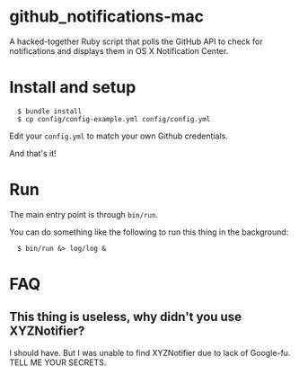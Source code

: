 # github_notifications-mac

A hacked-together Ruby script that polls the GitHub API to check for notifications and displays them in OS X Notification Center.

# Install and setup

```
  $ bundle install
  $ cp config/config-example.yml config/config.yml
```

Edit your `config.yml` to match your own Github credentials.

And that's it!

# Run

The main entry point is through `bin/run`.

You can do something like the following to run this thing in the background:
```
  $ bin/run &> log/log &
```

# FAQ

## This thing is useless, why didn't you use XYZNotifier?

I should have. But I was unable to find XYZNotifier due to lack of Google-fu. TELL ME YOUR SECRETS.
